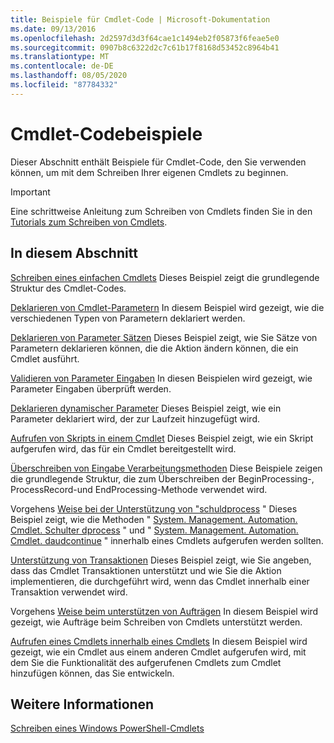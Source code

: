 ```yaml
---
title: Beispiele für Cmdlet-Code | Microsoft-Dokumentation
ms.date: 09/13/2016
ms.openlocfilehash: 2d2597d3d3f64cae1c1494eb2f05873f6feae5e0
ms.sourcegitcommit: 0907b8c6322d2c7c61b17f8168d53452c8964b41
ms.translationtype: MT
ms.contentlocale: de-DE
ms.lasthandoff: 08/05/2020
ms.locfileid: "87784332"
---
```

# <a name="examples-of-cmdlet-code"></a>Cmdlet-Codebeispiele

Dieser Abschnitt enthält Beispiele für Cmdlet-Code, den Sie verwenden können, um mit dem Schreiben Ihrer eigenen Cmdlets zu beginnen.

> [!IMPORTANT]
> Eine schrittweise Anleitung zum Schreiben von Cmdlets finden Sie in den [Tutorials zum Schreiben von Cmdlets](./tutorials-for-writing-cmdlets.md).

## <a name="in-this-section"></a>In diesem Abschnitt

[Schreiben eines einfachen Cmdlets](./how-to-write-a-simple-cmdlet.md) Dieses Beispiel zeigt die grundlegende Struktur des Cmdlet-Codes.

[Deklarieren von Cmdlet-Parametern](./how-to-declare-cmdlet-parameters.md) In diesem Beispiel wird gezeigt, wie die verschiedenen Typen von Parametern deklariert werden.

[Deklarieren von Parameter Sätzen](./how-to-declare-parameter-sets.md) Dieses Beispiel zeigt, wie Sie Sätze von Parametern deklarieren können, die die Aktion ändern können, die ein Cmdlet ausführt.

[Validieren von Parameter Eingaben](./how-to-validate-parameter-input.md) In diesen Beispielen wird gezeigt, wie Parameter Eingaben überprüft werden.

[Deklarieren dynamischer Parameter](./how-to-declare-dynamic-parameters.md) Dieses Beispiel zeigt, wie ein Parameter deklariert wird, der zur Laufzeit hinzugefügt wird.

[Aufrufen von Skripts in einem Cmdlet](./how-to-invoke-scripts-within-a-cmdlet.md) Dieses Beispiel zeigt, wie ein Skript aufgerufen wird, das für ein Cmdlet bereitgestellt wird.

[Überschreiben von Eingabe Verarbeitungsmethoden](./how-to-override-input-processing-methods.md) Diese Beispiele zeigen die grundlegende Struktur, die zum Überschreiben der BeginProcessing-, ProcessRecord-und EndProcessing-Methode verwendet wird.

Vorgehens [Weise bei der Unterstützung von "schuldprocess](./how-to-request-confirmations.md) " Dieses Beispiel zeigt, wie die Methoden " [System. Management. Automation. Cmdlet. Schulter dprocess](/dotnet/api/System.Management.Automation.Cmdlet.ShouldProcess) " und " [System. Management. Automation. Cmdlet. daudcontinue](/dotnet/api/System.Management.Automation.Cmdlet.ShouldContinue) " innerhalb eines Cmdlets aufgerufen werden sollten.

[Unterstützung von Transaktionen](./how-to-support-transactions.md) Dieses Beispiel zeigt, wie Sie angeben, dass das Cmdlet Transaktionen unterstützt und wie Sie die Aktion implementieren, die durchgeführt wird, wenn das Cmdlet innerhalb einer Transaktion verwendet wird.

Vorgehens [Weise beim unterstützen von Aufträgen](./how-to-support-jobs.md) In diesem Beispiel wird gezeigt, wie Aufträge beim Schreiben von Cmdlets unterstützt werden.

[Aufrufen eines Cmdlets innerhalb eines Cmdlets](./how-to-invoke-a-cmdlet-from-within-a-cmdlet.md) In diesem Beispiel wird gezeigt, wie ein Cmdlet aus einem anderen Cmdlet aufgerufen wird, mit dem Sie die Funktionalität des aufgerufenen Cmdlets zum Cmdlet hinzufügen können, das Sie entwickeln.

## <a name="see-also"></a>Weitere Informationen

[Schreiben eines Windows PowerShell-Cmdlets](./writing-a-windows-powershell-cmdlet.md)
